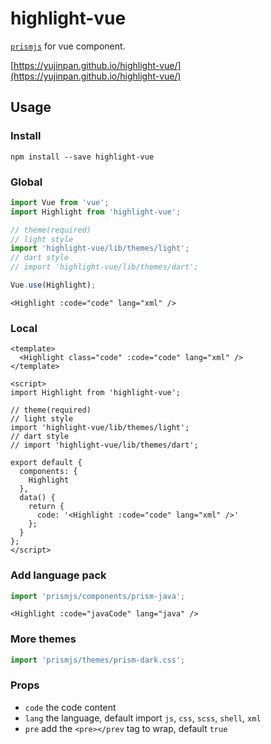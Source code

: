# highlight-vue

[`prismjs`](https://prismjs.com/) for vue component.

[https://yujinpan.github.io/highlight-vue/](https://yujinpan.github.io/highlight-vue/)

## Usage

### Install

`npm install --save highlight-vue`

### Global

```js
import Vue from 'vue';
import Highlight from 'highlight-vue';

// theme(required)
// light style
import 'highlight-vue/lib/themes/light';
// dart style
// import 'highlight-vue/lib/themes/dart';

Vue.use(Highlight);
```

```vue
<Highlight :code="code" lang="xml" />
```

### Local

```vue
<template>
  <Highlight class="code" :code="code" lang="xml" />
</template>

<script>
import Highlight from 'highlight-vue';

// theme(required)
// light style
import 'highlight-vue/lib/themes/light';
// dart style
// import 'highlight-vue/lib/themes/dart';

export default {
  components: {
    Highlight
  },
  data() {
    return {
      code: '<Highlight :code="code" lang="xml" />'
    };
  }
};
</script>
```

### Add language pack

```js
import 'prismjs/components/prism-java';
```

```vue
<Highlight :code="javaCode" lang="java" />
```

### More themes

```js
import 'prismjs/themes/prism-dark.css';
```

### Props

- `code` the code content
- `lang` the language, default import `js`, `css`, `scss`, `shell`, `xml`
- `pre` add the `<pre></prev` tag to wrap, default `true`
